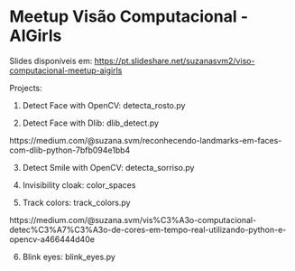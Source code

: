 # Meetup Visão Computacional - AIGirls
Slides disponíveis em: https://pt.slideshare.net/suzanasvm2/viso-computacional-meetup-aigirls

Projects:

1. Detect Face with OpenCV: detecta_rosto.py

2. Detect Face with Dlib: dlib_detect.py
<p>https://medium.com/@suzana.svm/reconhecendo-landmarks-em-faces-com-dlib-python-7bfb094e1bb4

3. Detect Smile with OpenCV: detecta_sorriso.py

4. Invisibility cloak: color_spaces

5. Track colors: track_colors.py
<p>https://medium.com/@suzana.svm/vis%C3%A3o-computacional-detec%C3%A7%C3%A3o-de-cores-em-tempo-real-utilizando-python-e-opencv-a466444d40e

6. Blink eyes: blink_eyes.py

